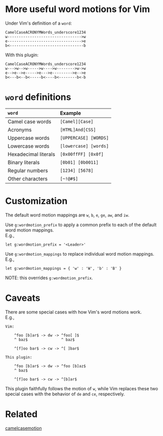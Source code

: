 More useful word motions for Vim
=================================

Under Vim's definition of a `word`:

```
CamelCaseACRONYMWords_underscore1234
w--------------------------------->w
e--------------------------------->e
b<---------------------------------b
```

With this plugin:

```
CamelCaseACRONYMWords_underscore1234
w--->w-->w----->w---->w-------->w->w
e-->e-->e----->e--->e--------->e-->e
b<---b<--b<-----b<----b<--------b<-b
```

`word` definitions
==================

| `word`                          | Example               |
|:--------------------------------|:----------------------|
| Camel case words                | `[Camel][Case]`       |
| Acronyms                        | `[HTML]And[CSS]`      |
| Uppercase words                 | `[UPPERCASE] [WORDS]` |
| Lowercase words                 | `[lowercase] [words]` |
| Hexadecimal literals            | `[0x00ffFF] [0x0f]`   |
| Binary literals                 | `[0b01] [0b0011]`     |
| Regular numbers                 | `[1234] [5678]`       |
| Other characters                | `[~!@#$]`             |

Customization
=============

The default word motion mappings are `w`, `b`, `e`, `ge`, `aw`, and `iw`.

Use `g:wordmotion_prefix` to apply a common prefix to each of the default word
motion mappings.  
E.g.,
```
let g:wordmotion_prefix = '<Leader>'
```

Use `g:wordmotion_mappings` to replace individual word motion mappings.  
E.g.,
```
let g:wordmotion_mappings = { 'w' : 'W', 'b' : 'B' }
```
NOTE: this overrides `g:wordmotion_prefix`.

Caveats
=======

There are some special cases with how Vim's word motions work.  
E.g.,
```
Vim:

	^foo [b]ar$ -> dw -> ^foo[ ]$
	^ baz$               ^ baz$

	^[f]oo bar$ -> cw -> ^[ ]bar$

This plugin:

	^foo [b]ar$ -> dw -> ^foo [b]az$
	^ baz$

	^[f]oo bar$ -> cw -> ^[b]ar$
```
This plugin faithfully follows the motion of `w`, while Vim replaces these two
special cases with the behavior of `de` and `ce`, respectively.

Related
=======
[camelcasemotion](http://www.vim.org/scripts/script.php?script_id=1905)
